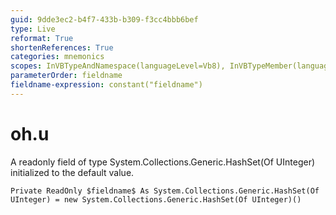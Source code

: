 ```yaml
---
guid: 9dde3ec2-b4f7-433b-b309-f3cc4bbb6bef
type: Live
reformat: True
shortenReferences: True
categories: mnemonics
scopes: InVBTypeAndNamespace(languageLevel=Vb8), InVBTypeMember(languageLevel=Vb8)
parameterOrder: fieldname
fieldname-expression: constant("fieldname")
---
```


# oh.u

A readonly field of type System.Collections.Generic.HashSet(Of UInteger) initialized to the default value.

```
Private ReadOnly $fieldname$ As System.Collections.Generic.HashSet(Of UInteger) = new System.Collections.Generic.HashSet(Of UInteger)()
```
